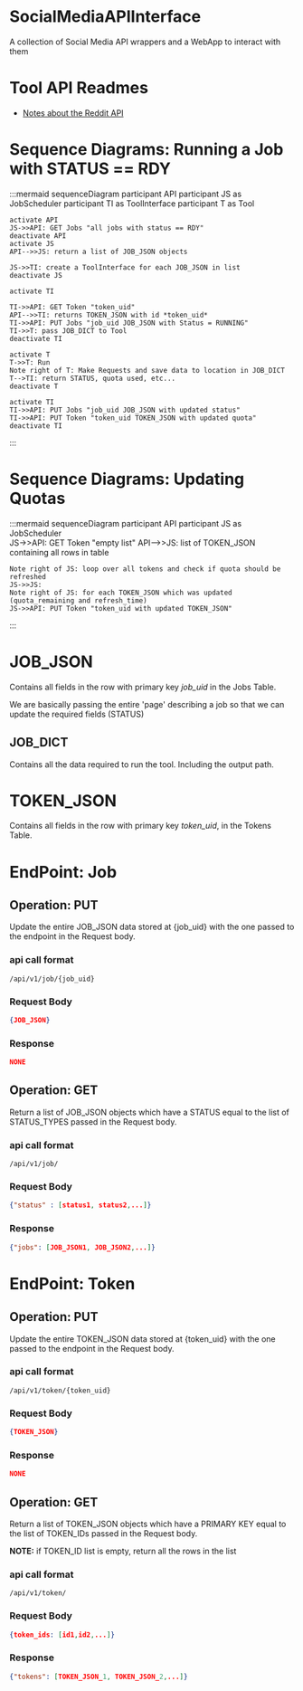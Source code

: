 # SocialMediaAPIInterface

A collection of Social Media API wrappers and a WebApp to interact with them

# Tool API Readmes

- [Notes about the Reddit API](Docs/RedditAPI.md)


# Sequence Diagrams: Running a Job with STATUS == RDY

:::mermaid
sequenceDiagram
    participant API
    participant JS as JobScheduler 
    participant TI as ToolInterface
    participant T as Tool
    
    activate API
    JS->>API: GET Jobs "all jobs with status == RDY"
    deactivate API
    activate JS
    API-->>JS: return a list of JOB_JSON objects
     
    JS->>TI: create a ToolInterface for each JOB_JSON in list   
    deactivate JS
    
    activate TI   

    TI->>API: GET Token "token_uid"
    API-->>TI: returns TOKEN_JSON with id *token_uid*
    TI->>API: PUT Jobs "job_uid JOB_JSON with Status = RUNNING"
    TI->>T: pass JOB_DICT to Tool
    deactivate TI   

    activate T
    T->>T: Run
    Note right of T: Make Requests and save data to location in JOB_DICT
    T-->TI: return STATUS, quota used, etc...    
    deactivate T

    activate TI  
    TI->>API: PUT Jobs "job_uid JOB_JSON with updated status"
    TI->>API: PUT Token "token_uid TOKEN_JSON with updated quota"
    deactivate TI  
:::

# Sequence Diagrams: Updating Quotas

:::mermaid
sequenceDiagram
    participant API
    participant JS as JobScheduler    
    JS->>API: GET Token "empty list"
    API-->>JS: list of TOKEN_JSON containing all rows in table

    Note right of JS: loop over all tokens and check if quota should be refreshed
    JS->>JS: 
    Note right of JS: for each TOKEN_JSON which was updated (quota_remaining and refresh_time)
    JS->>API: PUT Token "token_uid with updated TOKEN_JSON"   
:::


<!-- ============================================================================ -->

# JOB_JSON

Contains all fields in the row with primary key *job_uid* in the Jobs Table.

We are basically passing the entire 'page' describing a job so that we can update the required fields (STATUS)

## JOB_DICT

Contains all the data required to run the tool. Including the output path.

# TOKEN_JSON

Contains all fields in the row with primary key *token_uid*, in the Tokens Table.

<!-- ============================================================================ -->

# EndPoint: Job

## Operation: PUT 
Update the entire JOB_JSON data stored at {job_uid} with the one passed to the endpoint in the Request body.

### api call format
```
/api/v1/job/{job_uid}
```
### Request Body 
```json
{JOB_JSON}
```
### Response 
```json
NONE
```

<!-- ~~~~~~~~~~~~~~~~~~~~~~~~~~~~~~~~~~~~~~~~~~~~~~~~~~~~~~~~~~~~~~~~~~~~~~~~~~~~~~ -->

## Operation: GET 
Return a list of JOB_JSON objects which have a STATUS equal to the list of STATUS_TYPES passed in the Request body.

### api call format
```
/api/v1/job/
```
### Request Body 
```json
{"status" : [status1, status2,...]}
```
### Response 
```json
{"jobs": [JOB_JSON1, JOB_JSON2,...]}
```

<!-- ============================================================================ -->

# EndPoint: Token

## Operation: PUT 
Update the entire TOKEN_JSON data stored at {token_uid} with the one passed to the endpoint in the Request body. 

### api call format
```
/api/v1/token/{token_uid}
```

### Request Body 
```json
{TOKEN_JSON}
```

### Response 
```json
NONE
```

<!-- ~~~~~~~~~~~~~~~~~~~~~~~~~~~~~~~~~~~~~~~~~~~~~~~~~~~~~~~~~~~~~~~~~~~~~~~~~~~~~~ -->

## Operation: GET 
Return a list of TOKEN_JSON objects which have a PRIMARY KEY equal to the list of 
TOKEN_IDs passed in the Request body.

**NOTE:** if TOKEN_ID list is empty, return all the rows in the list

### api call format
```
/api/v1/token/
```

### Request Body 
```json
{token_ids: [id1,id2,...]}
```

### Response 
```json
{"tokens": [TOKEN_JSON_1, TOKEN_JSON_2,...]}
```

